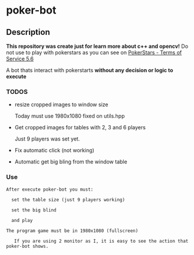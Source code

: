 # poker-bot

## Description

**__This repository was create just for learn more about c++ and opencv!__** Do not use to play with pokerstars as you can see on [PokerStars - Terms of Service 5.6](https://www.pokerstars.com/poker/room/tos/)


A bot thats interact with pokerstarts **without any decision or logic to execute**


### TODOS

  * resize cropped images to window size
      
      Today must use 1980x1080 fixed on utils.hpp
      
  * Get cropped images for tables with 2, 3 and 6 players
    
      Just 9 players was set yet.
      
  * Fix automatic click (not working)
  
  * Automatic get big bling from the window table
      
 ### Use
 
    After execute poker-bot you must:
    
      set the table size (just 9 players working)
      
      set the big blind
      
      and play
      
    The program game must be in 1980x1080 (fullscreen)
    
       If you are using 2 monitor as I, it is easy to see the action that poker-bot shows.